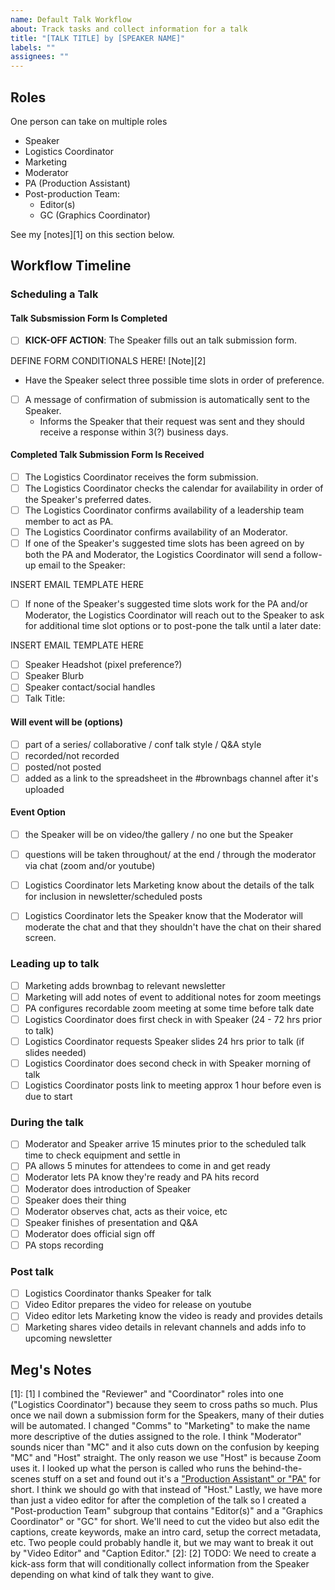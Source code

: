 ```yaml
---
name: Default Talk Workflow
about: Track tasks and collect information for a talk
title: "[TALK TITLE] by [SPEAKER NAME]"
labels: ""
assignees: ""
---
```


## Roles

One person can take on multiple roles

- Speaker
- Logistics Coordinator
- Marketing
- Moderator
- PA (Production Assistant)
- Post-production Team:
  - Editor(s)
  - GC (Graphics Coordinator)

See my [notes][1] on this section below.

## Workflow Timeline

### Scheduling a Talk

#### Talk Subsmission Form Is Completed

- [ ] **KICK-OFF ACTION**: The Speaker fills out an talk submission form.

DEFINE FORM CONDITIONALS HERE! [Note][2]

- Have the Speaker select three possible time slots in order of preference.

- [ ] A message of confirmation of submission is automatically sent to the Speaker.
  - Informs the Speaker that their request was sent and they should receive a response within 3(?) business days.

#### Completed Talk Submission Form Is Received

- [ ] The Logistics Coordinator receives the form submission.
- [ ] The Logistics Coordinator checks the calendar for availability in order of the Speaker's preferred dates.
- [ ] The Logistics Coordinator confirms availability of a leadership team member to act as PA.
- [ ] The Logistics Coordinator confirms availability of an Moderator.
- [ ] If one of the Speaker's suggested time slots has been agreed on by both the PA and Moderator, the Logistics Coordinator will send a follow-up email to the Speaker:

INSERT EMAIL TEMPLATE HERE

- [ ] If none of the Speaker's suggested time slots work for the PA and/or Moderator, the Logistics Coordinator will reach out to the Speaker to ask for additional time slot options or to post-pone the talk until a later date:

INSERT EMAIL TEMPLATE HERE

  - [ ] Speaker Headshot (pixel preference?)
  - [ ] Speaker Blurb
  - [ ] Speaker contact/social handles
  - [ ] Talk Title:

  #### Will event will be (options)

  - [ ] part of a series/ collaborative / conf talk style / Q&A style
  - [ ] recorded/not recorded
  - [ ] posted/not posted
  - [ ] added as a link to the spreadsheet in the #brownbags channel after it's uploaded

  #### Event Option

  - [ ] the Speaker will be on video/the gallery / no one but the Speaker
  - [ ] questions will be taken throughout/ at the end / through the moderator via chat (zoom and/or youtube)

- [ ] Logistics Coordinator lets Marketing know about the details of the talk for inclusion in newsletter/scheduled posts
- [ ] Logistics Coordinator lets the Speaker know that the Moderator will moderate the chat and that they shouldn't have the chat on their shared screen.

### Leading up to talk

- [ ] Marketing adds brownbag to relevant newsletter 
- [ ] Marketing will add notes of event to additional notes for zoom meetings
- [ ] PA configures recordable zoom meeting at some time before talk date
- [ ] Logistics Coordinator does first check in with Speaker (24 - 72 hrs prior to talk)
- [ ] Logistics Coordinator requests Speaker slides 24 hrs prior to talk (if slides needed)
- [ ] Logistics Coordinator does second check in with Speaker morning of talk
- [ ] Logistics Coordinator posts link to meeting approx 1 hour before even is due to start

### During the talk

- [ ] Moderator and Speaker arrive 15 minutes prior to the scheduled talk time to check equipment and settle in
- [ ] PA allows 5 minutes for attendees to come in and get ready
- [ ] Moderator lets PA know they're ready and PA hits record
- [ ] Moderator does introduction of Speaker
- [ ] Speaker does their thing
- [ ] Moderator observes chat, acts as their voice, etc
- [ ] Speaker finishes of presentation and Q&A
- [ ] Moderator does official sign off
- [ ] PA stops recording

### Post talk

- [ ] Logistics Coordinator thanks Speaker for talk
- [ ] Video Editor prepares the video for release on youtube
- [ ] Video editor lets Marketing know the video is ready and provides details
- [ ] Marketing shares video details in relevant channels and adds info to upcoming newsletter

## Meg's Notes

[1]: [1] I combined the "Reviewer" and "Coordinator" roles into one ("Logistics Coordinator") because they seem to cross paths so much. Plus once we nail down a submission form for the Speakers, many of their duties will be automated. I changed "Comms" to "Marketing" to make the name more descriptive of the duties assigned to the role. I think "Moderator" sounds nicer than "MC" and it also cuts down on the confusion by keeping "MC" and "Host" straight. The only reason we use "Host" is because Zoom uses it. I looked up what the person is called who runs the behind-the-scenes stuff on a set and found out it's a ["Production Assistant" or "PA"](https://en.wikipedia.org/wiki/Television_crew#Production_assistant) for short. I think we should go with that instead of "Host." Lastly, we have more than just a video editor for after the completion of the talk so I created a "Post-production Team" subgroup that contains "Editor(s)" and a "Graphics Coordinator" or "GC" for short. We'll need to cut the video but also edit the captions, create keywords, make an intro card, setup the correct metadata, etc. Two people could probably handle it, but we may want to break it out by "Video Editor" and "Caption Editor."
[2]: [2] TODO: We need to create a kick-ass form that will conditionally collect information from the Speaker depending on what kind of talk they want to give.
